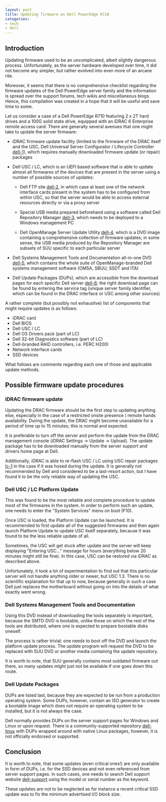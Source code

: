 ```yaml
---
layout: post
title: Updating firmware on Dell PowerEdge R710
categories:
- tech
- dell
---
```


Introduction
------------

Updating firmware used to be an uncomplicated, albeit slightly dangerous process. Unfortunately, as the server hardware developed over time, it did not become any simpler, but rather evolved into even more of an arcane rite.

Moreover, it seems that there is no comprehensive checklist regarding the firmware updates of the Dell PowerEdge server family and the information is spread over the support forums, tech wikis and miscellaneous blogs. Hence, this compilation was created in a hope that it will be useful and save time to some.

Let us consider a case of a Dell PowerEdge R710 featuring 2 x 2T hard drives and a 100G solid state drive, equipped with an iDRAC 6 Enterprise remote access card. There are generally several avenues that one might take to update the server firmware:

*   iDRAC firmware update facility (limited to the firmware of the DRAC itself and the USC, Dell Universal Server Configurator / Lifecycle Controller [dell-1]), which requires manually downloaded firmware update (or repair) packages
 
*   Dell USC / LC, which is an UEFI based software that is able to update almost all firmwares of the devices that are present in the server using a number of possible sources of updates:
 
    -   Dell FTP site [dell-2], in which case at least one of the network interface cards present in the system has to be configured from within USC, so that the server would be able to access external resources directly or via a proxy server
    
    -   Special USB media prepared beforehand using a software called Dell Repository Manager [dell-3], which needs to be deployed to a Windows management PC
    
    -   Dell OpenManage Server Update Utility [dell-4], which is a DVD image containing a comprehensive collection of firmware updates; in some sense, the USB media produced by the Repository Manager are subsets of SUU specific to each particular server
 
*   Dell Systems Management Tools and Documentation all-in-one DVD [dell-5], which contains the whole suite of OpenManage-branded Dell systems management software (OMSA, SBUU, SSDT and ITA)
 
*   Dell Update Packages (DUPs), which are accessible from the download pages for each specific Dell server [dell-6]; the right download page can be found by entering the service tag (unique server family identifier, which can be found in the DRAC interface or USC among other sources)

[dell-1]: http://support.dell.com/support/edocs/software/smusc/
[dell-2]: ftp://ftp.dell.com
[dell-3]: http://support.dell.com/support/edocs/SOFTWARE/smdrm/
[dell-4]: http://support.dell.com/support/edocs/software/smsuu/
[dell-5]: http://support.dell.com/support/edocs/software/smsom/
[dell-6]: http://support.dell.com/

A rather complete (but possibly not exhaustive) list of components that might require updates is as follows:

*   iDRAC card
*   Dell BIOS
*   Dell USC / LC
*   Dell OS Drivers pack (part of LC)
*   Dell 32-bit Diagnostics software (part of LC)
*   Dell-branded RAID controllers, i.e. PERC H200I
*   Network interface cards
*   SSD devices

What follows are comments regarding each one of those and applicable update methods.

Possible firmware update procedures
-----------------------------------

### iDRAC firmware update

Updating the DRAC firmware should be the first step to updating anything else, especially in the case of a restricted onsite presence / remote hands availability. During the update, the DRAC might become unavailable for a period of time up to 15 minutes; this is normal and expected.

It is preferable to turn off the server and perform the update from the DRAC management console (iDRAC Settings → Update → Upload). The update package has to be downloaded manually from the server support and drivers home page at Dell.

Additionally, iDRAC is able to re-flash USC / LC using USC repair packages [lc-1] in the case if it was hosed during the update. It is generally not recommended by Dell and considered to be a last-resort action, but I have found it to be the only reliable way of updating the USC.

[lc-1]: ftp://ftp.dell.com/LifecycleController/

### Dell USC / LC Platform Update

This was found to be the most reliable and complete procedure to update most of the firmwares in the system. In order to perform such an update, one needs to enter the "System Services" menu on boot (F10).

Once USC is loaded, the Platform Update can be launched. It is recommended to first update all of the suggested firmwares and then again launch Platform Update to update USC itself separately, because it was found to be the less reliable update of all.

Sometimes, the USC will get stuck after update and the server will keep displaying "Entering USC..." message for hours (everything below 20 minutes might still be fine). In this case, USC can be restored via iDRAC as described above.

Unfortunately, it took a lot of experimentation to find out that this particular server will not handle anything older or newer, but USC 1.3. There is no scientific explanation for that up to now, because generally in such a case Dell just replaces the motherboard without going on into the details of what exactly went wrong.

### Dell Systems Management Tools and Documentation

Using this DVD instead of downloading the tools separately is important, because the SMTD DVD is bootable, unlike those on which the rest of the tools are distributed, where one is expected to prepare bootable disks oneself.

The process is rather trivial: one needs to boot off the DVD and launch the platform update process. The update program will request the DVD to be replaced with SUU DVD or another media containing the update repository.

It is worth to note, that SUU generally contains most outdated firmware out there, so many updates might just not be available if one goes down this route.

### Dell Update Packages

DUPs are listed last, because they are expected to be run from a production operating system. Some DUPs, however, contain an ISO generator to create a bootable image which does not require an operating system to be installed, but it is not always the case.

Dell normally provides DUPs on the server support pages for Windows and Linux or upon request. There is a community-supported repository [dell-linux] with DUPs wrapped around with native Linux packages, however, it is not officially endorsed or supported.

[dell-linux]: http://linux.dell.com/wiki/index.php/Repository

Conclusion
----------

It is worth to note, that some updates (even critical ones!) are only available in form of DUPs, i.e. for the SSD devices and not even referenced from server support pages. In such cases, one needs to search Dell support website [dell-support] using the model or serial number as the keyword.

[dell-support]: http://support.dell.com/

These updates are not to be neglected as for instance a recent critical SSD update was to fix the minimum advertised I/O block size.

